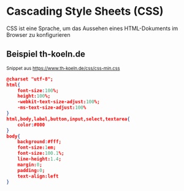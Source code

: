 # Cascading Style Sheets (CSS)
CSS  ist eine Sprache, um das Aussehen eines HTML-Dokuments im Browser zu konfigurieren
## Beispiel th-koeln.de
<small>Snippet aus <a href="https://www.th-koeln.de/css/css-min.css">https://www.th-koeln.de/css/css-min.css</a></small>
```json
@charset "utf-8";
html{
    font-size:100%;
    height:100%;
    -webkit-text-size-adjust:100%;
    -ms-text-size-adjust:100%
}
html,body,label,button,input,select,textarea{
    color:#000
}
body{
    background:#fff;
    font-size:1em;
    font-size:100.1%;
    line-height:1.4;
    margin:0;
    padding:0;
    text-align:left
}
```